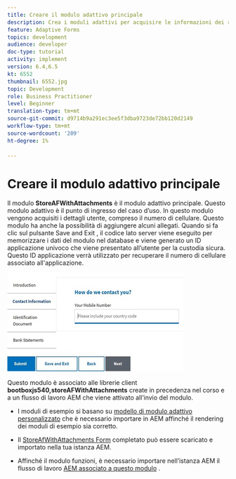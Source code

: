 ```yaml
---
title: Creare il modulo adattivo principale
description: Crea i moduli adattivi per acquisire le informazioni dei richiedenti e il modulo adattivo per recuperare il modulo adattivo salvato
feature: Adaptive Forms
topics: development
audience: developer
doc-type: tutorial
activity: implement
version: 6.4,6.5
kt: 6552
thumbnail: 6552.jpg
topic: Development
role: Business Practitioner
level: Beginner
translation-type: tm+mt
source-git-commit: d9714b9a291ec3ee5f3dba9723de72bb120d2149
workflow-type: tm+mt
source-wordcount: '209'
ht-degree: 1%

---
```



# Creare il modulo adattivo principale

Il modulo **StoreAFWithAttachments** è il modulo adattivo principale. Questo modulo adattivo è il punto di ingresso del caso d’uso. In questo modulo vengono acquisiti i dettagli utente, compreso il numero di cellulare. Questo modulo ha anche la possibilità di aggiungere alcuni allegati. Quando si fa clic sul pulsante Save and Exit , il codice lato server viene eseguito per memorizzare i dati del modulo nel database e viene generato un ID applicazione univoco che viene presentato all’utente per la custodia sicura. Questo ID applicazione verrà utilizzato per recuperare il numero di cellulare associato all&#39;applicazione.

![modulo di applicazione principale](assets/6552.JPG)

Questo modulo è associato alle librerie client **bootboxjs540,storeAFWithAttachments** create in precedenza nel corso e a un flusso di lavoro AEM che viene attivato all’invio del modulo.


* I moduli di esempio si basano su [modello di modulo adattivo personalizzato](assets/custom-template-with-page-component.zip) che è necessario importare in AEM affinché il rendering dei moduli di esempio sia corretto.

* Il [StoreAfWithAttachments Form](assets/store-af-with-attachments-form.zip) completato può essere scaricato e importato nella tua istanza AEM.

* Affinché il modulo funzioni, è necessario importare nell’istanza AEM il flusso di lavoro [AEM associato a questo modulo](assets/workflow-model-store-af-with-attachments.zip) .



